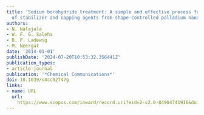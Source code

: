 ```yaml
---
title: 'Sodium borohydride treatment: A simple and effective process for the removal
  of stabilizer and capping agents from shape-controlled palladium nanoparticles'
authors:
- N. Nalajala
- W. F. G. Saleha
- B. P. Ladewig
- M. Neergat
date: '2014-01-01'
publishDate: '2024-07-20T10:53:32.356441Z'
publication_types:
- article-journal
publication: '*Chemical Communications*'
doi: 10.1039/c4cc02747g
links:
- name: URL
  url: 
    https://www.scopus.com/inward/record.uri?eid=2-s2.0-84904741916&doi=10.1039%2fc4cc02747g&partnerID=40&md5=d69619caf7eeff290082d713a3f9cc99
---
```

